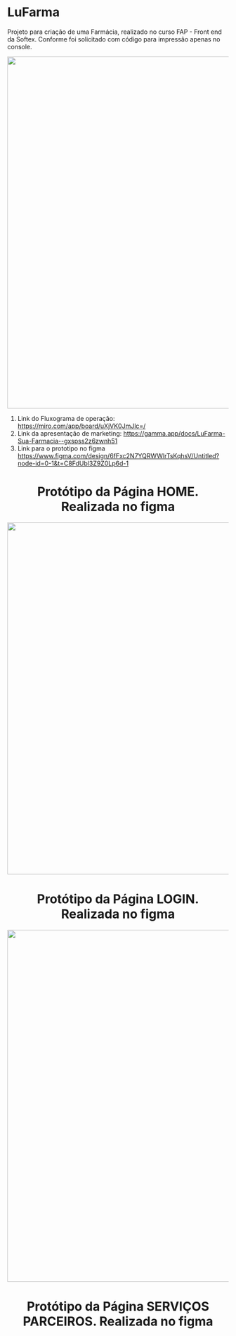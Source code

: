 # LuFarma
Projeto para criação de uma Farmácia, realizado no curso FAP - Front end da Softex.
Conforme foi solicitado com código para impressão apenas no console.

<div align="center">
<img src="https://github.com/user-attachments/assets/cf215b07-147f-46bd-b384-e124c493e0fb" width="800px" />
</div>

1. Link do Fluxograma de operação: https://miro.com/app/board/uXjVK0JmJlc=/
2. Link da apresentação de marketing: https://gamma.app/docs/LuFarma-Sua-Farmacia--gxspss2z6zwnh51
3. Link para o prototipo no figma https://www.figma.com/design/6fFxc2N7YQRWWlrTsKqhsV/Untitled?node-id=0-1&t=C8FdUbl3Z9Z0Lp6d-1


<div align="center">
  <h1>Protótipo da Página HOME. Realizada no figma</h1>
<img src="https://github.com/user-attachments/assets/d8d8774b-d5a6-4bb6-bf09-4bee4fee5fb9" width="800px" />
</div>
<div align="center">
  <h1>Protótipo da Página LOGIN. Realizada no figma</h1>
<img src="https://github.com/user-attachments/assets/6073a639-e887-438d-9548-931ee2d4f59a" width="800px" />
</div>
<div align="center">
  <h1>Protótipo da Página SERVIÇOS PARCEIROS. Realizada no figma</h1>
<img src="" />
</div>
